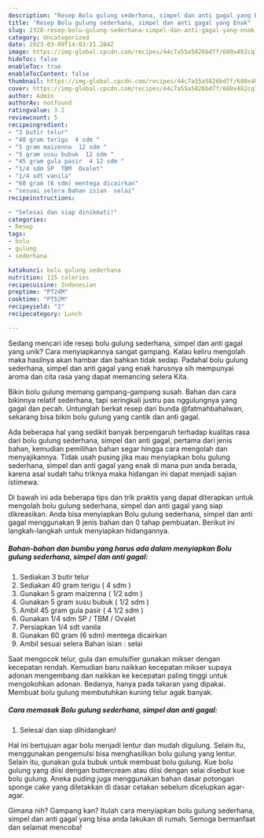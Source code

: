 ```yaml
---
description: "Resep Bolu gulung sederhana, simpel dan anti gagal yang Enak"
title: "Resep Bolu gulung sederhana, simpel dan anti gagal yang Enak"
slug: 2328-resep-bolu-gulung-sederhana-simpel-dan-anti-gagal-yang-enak
category: Uncategorized
date: 2023-03-09T14:03:21.284Z
image: https://img-global.cpcdn.com/recipes/44c7a55a5826bd7f/680x482cq70/bolu-gulung-sederhana-simpel-dan-anti-gagal-foto-resep-utama.jpg
hideToc: false
enableToc: true
enableTocContent: false
thumbnail: https://img-global.cpcdn.com/recipes/44c7a55a5826bd7f/680x482cq70/bolu-gulung-sederhana-simpel-dan-anti-gagal-foto-resep-utama.jpg
cover: https://img-global.cpcdn.com/recipes/44c7a55a5826bd7f/680x482cq70/bolu-gulung-sederhana-simpel-dan-anti-gagal-foto-resep-utama.jpg
author: Admin
authorAv: notfound
ratingvalue: 3.2
reviewcount: 5
recipeingredient:
- "3 butir telur"
- "40 gram terigu  4 sdm "
- "5 gram maizenna  12 sdm "
- "5 gram susu bubuk  12 sdm "
- "45 gram gula pasir  4 12 sdm "
- "1/4 sdm SP  TBM  Ovalet"
- "1/4 sdt vanila"
- "60 gram (6 sdm) mentega dicairkan"
- "sesuai selera Bahan isian  selai"
recipeinstructions:

- "Selesai dan siap dinikmati!"
categories:
- Resep
tags:
- bolu
- gulung
- sederhana

katakunci: bolu gulung sederhana 
nutrition: 115 calories
recipecuisine: Indonesian
preptime: "PT24M"
cooktime: "PT52M"
recipeyield: "2"
recipecategory: Lunch

---
```





Sedang mencari ide resep bolu gulung sederhana, simpel dan anti gagal yang unik? Cara menyiapkannya sangat gampang. Kalau keliru mengolah maka hasilnya akan hambar dan bahkan tidak sedap. Padahal bolu gulung sederhana, simpel dan anti gagal yang enak harusnya sih mempunyai aroma dan cita rasa yang dapat memancing selera Kita.





Bikin bolu gulung memang gampang-gampang susah. Bahan dan cara bikinnya relatif sederhana, tapi seringkali justru pas nggulungnya yang gagal dan pecah. Untunglah berkat resep dari bunda @fatmahbahalwan, sekarang bisa bikin bolu gulung yang cantik dan anti gagal.

Ada beberapa hal yang sedikit banyak berpengaruh terhadap kualitas rasa dari bolu gulung sederhana, simpel dan anti gagal, pertama dari jenis bahan, kemudian pemilihan bahan segar hingga cara mengolah dan menyajikannya. Tidak usah pusing jika mau menyiapkan bolu gulung sederhana, simpel dan anti gagal yang enak di mana pun anda berada, karena asal sudah tahu triknya maka hidangan ini dapat menjadi sajian istimewa.






Di bawah ini ada beberapa tips dan trik praktis yang dapat diterapkan untuk mengolah bolu gulung sederhana, simpel dan anti gagal yang siap dikreasikan. Anda bisa menyiapkan Bolu gulung sederhana, simpel dan anti gagal menggunakan 9 jenis bahan dan 0 tahap pembuatan. Berikut ini langkah-langkah untuk menyiapkan hidangannya.

<!--inarticleads1-->

##### Bahan-bahan dan bumbu yang harus ada dalam menyiapkan Bolu gulung sederhana, simpel dan anti gagal:

1. Sediakan 3 butir telur
1. Sediakan 40 gram terigu ( 4 sdm )
1. Gunakan 5 gram maizenna ( 1/2 sdm )
1. Gunakan 5 gram susu bubuk ( 1/2 sdm )
1. Ambil 45 gram gula pasir ( 4 1/2 sdm )
1. Gunakan 1/4 sdm SP / TBM / Ovalet
1. Persiapkan 1/4 sdt vanila
1. Gunakan 60 gram (6 sdm) mentega dicairkan
1. Ambil sesuai selera Bahan isian : selai


Saat mengocok telur, gula dan emulsifier gunakan mikser dengan kecepatan rendah. Kemudian baru naikkan kecepatan mikser supaya adonan mengembang dan naikkan ke kecepatan paling tinggi untuk mengokohkan adonan. Bedanya, hanya pada takaran yang dipakai. Membuat bolu gulung membutuhkan kuning telur agak banyak. 

<!--inarticleads2-->

##### Cara memasak Bolu gulung sederhana, simpel dan anti gagal:


1. Selesai dan siap dihidangkan!

Hal ini bertujuan agar bolu menjadi lentur dan mudah digulung. Selain itu, menggunakan pengemulsi bisa menghasilkan bolu gulung yang lentur. Selain itu, gunakan gula bubuk untuk membuat bolu gulung. Kue bolu gulung yang diisi dengan buttercream atau diisi dengan selai disebut kue bolu gulung. Aneka puding juga menggunakan bahan dasar potongan sponge cake yang diletakkan di dasar cetakan sebelum dicelupkan agar-agar. 

Gimana nih? Gampang kan? Itulah cara menyiapkan bolu gulung sederhana, simpel dan anti gagal yang bisa anda lakukan di rumah. Semoga bermanfaat dan selamat mencoba!
